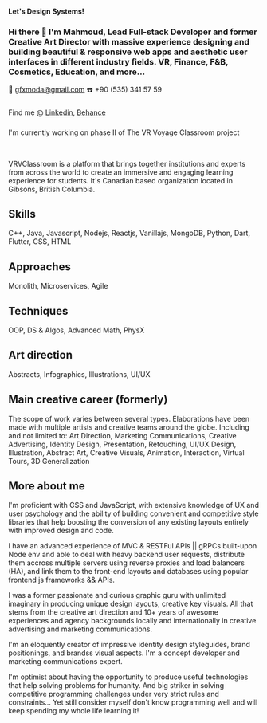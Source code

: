 #### Let's Design Systems!

### Hi there 👋 I'm Mahmoud, Lead Full-stack Developer and former Creative Art Director with massive experience designing and building beautiful & responsive web apps and aesthetic user interfaces in different industry fields. VR, Finance, F&B, Cosmetics, Education, and more...

📧 gfxmoda@gmail.com
☎️ +90 (535) 341 57 59
###
Find me @ [Linkedin](https://www.linkedin.com/in/gfxmoda/), [Behance](https://www.behance.net/gfxmoda)
###
I'm currently working on phase II of The VR Voyage Classroom project
###
<a href="https://www.vrvclassroom.com" target="_blank"><img src="https://www.vrvclassroom.com/images/landing-homepage.png" alt="" /></a>
###
VRVClassroom is a platform that brings together institutions and experts from across the world to create an immersive and engaging learning experience for students. It's Canadian based organization located in Gibsons, British Columbia.

## Skills
C++, Java, Javascript, Nodejs, Reactjs, Vanillajs, MongoDB, Python, Dart, Flutter, CSS, HTML

## Approaches
Monolith, Microservices, Agile

## Techniques
OOP, DS & Algos, Advanced Math, PhysX

## Art direction
Abstracts, Infographics, Illustrations, UI/UX

## Main creative career (formerly)
The scope of work varies between several types. Elaborations have been made with multiple artists and creative teams around the globe. Including and not limited to:
Art Direction, Marketing Communications, Creative Advertising, Identity Design, Presentation, Retouching, UI/UX Design, Illustration, Abstract Art, Creative Visuals, Animation, Interaction, Virtual Tours, 3D Generalization

## More about me
I'm proficient with CSS and JavaScript, with extensive knowledge of UX and user psychology and the ability of building convenient and competitive style libraries that help boosting the conversion of any existing layouts entirely with improved design and code.

I have an advanced experience of MVC & RESTFul APIs || gRPCs built-upon Node env and able to deal with heavy backend user requests, distribute them accross multiple servers using reverse proxies and load balancers (HA), and link them to the front-end layouts and databases using popular frontend js frameworks && APIs.

I was a former passionate and curious graphic guru with unlimited imaginary in producing unique design layouts, creative key visuals. All that stems from the creative art direction and 10+ years of awesome experiences and agency backgrounds locally and internationally in creative advertising and marketing communications.

I'm an eloquently creator of impressive identity design styleguides, brand positionings, and brandss visual aspects. I'm a concept developer and marketing communications expert.

I'm optimist about having the opportunity to produce useful technologies that help solving problems for humanity. And big striker in solving competitive programming challenges under very strict rules and constraints... Yet still consider myself don't know programming well and will keep spending my whole life learning it!
